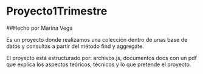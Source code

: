 # Proyecto1Trimestre
##Hecho por Marina Vega

Es un proyecto donde realizamos una colección dentro de unas base de datos y consultas a partir del método find y aggregate.

El proyecto está estructurado por: archivos.js, documentos docs con un pdf que explica los aspectos teóricos, técnicos y lo que pretende el proyecto.
